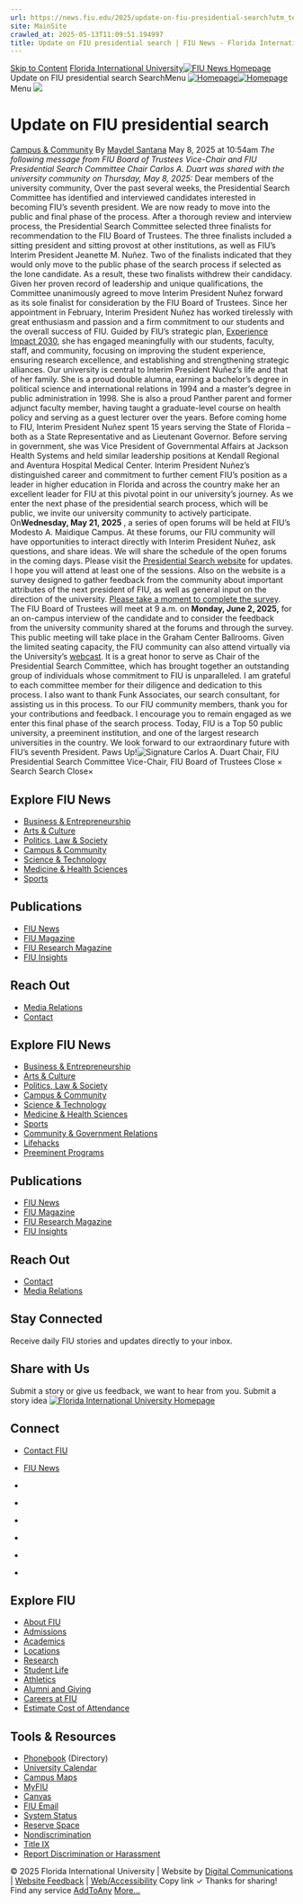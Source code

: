 ```yaml
---
url: https://news.fiu.edu/2025/update-on-fiu-presidential-search?utm_term=homepage
site: MainSite
crawled_at: 2025-05-13T11:09:51.194997
title: Update on FIU presidential search | FIU News - Florida International University
---
```


[Skip to Content](https://news.fiu.edu/2025/update-on-fiu-presidential-search?utm_term=homepage#main)
[Florida International University](https://www.fiu.edu/)[![FIU News Homepage](https://news.fiu.edu/_assets/images/fiu-news-logo.png)](https://news.fiu.edu/index)
Update on FIU presidential search
SearchMenu
[![Homepage](https://news.fiu.edu/_assets/images/fiu-news-logo.png)![Homepage](https://news.fiu.edu/_assets/images/fiu-news-logo-mobile.png)](https://news.fiu.edu/index)
Menu
![](https://res.cloudinary.com/digicomm/image/upload/t_full-banner-large/news-magazine/2025/_assets/seal-on-gold.jpg)
# Update on FIU presidential search
[Campus & Community](https://news.fiu.edu/campus-and-community/index)
By [Maydel Santana](https://news.fiu.edu/author/maydel-santana)
May 8, 2025 at 10:54am
[](https://www.addtoany.com/share#url=https%3A%2F%2Fnews.fiu.edu%2F2025%2Fupdate-on-fiu-presidential-search%3Futm_term%3Dhomepage&title=Update%20on%20FIU%20presidential%20search%20%7C%20FIU%20News%20-%20Florida%20International%20University)
_The following message from FIU Board of Trustees Vice-Chair and FIU Presidential Search Committee Chair Carlos A. Duart was shared with the university community on Thursday, May 8, 2025:_
Dear members of the university community, Over the past several weeks, the Presidential Search Committee has identified and interviewed candidates interested in becoming FIU’s seventh president. We are now ready to move into the public and final phase of the process. After a thorough review and interview process, the Presidential Search Committee selected three finalists for recommendation to the FIU Board of Trustees. The three finalists included a sitting president and sitting provost at other institutions, as well as FIU’s Interim President Jeanette M. Nuñez. Two of the finalists indicated that they would only move to the public phase of the search process if selected as the lone candidate. As a result, these two finalists withdrew their candidacy. Given her proven record of leadership and unique qualifications, the Committee unanimously agreed to move Interim President Nuñez forward as its sole finalist for consideration by the FIU Board of Trustees. Since her appointment in February, Interim President Nuñez has worked tirelessly with great enthusiasm and passion and a firm commitment to our students and the overall success of FIU. Guided by FIU’s strategic plan, [Experience Impact 2030](https://provost.fiu.edu/strategicplan/), she has engaged meaningfully with our students, faculty, staff, and community, focusing on improving the student experience, ensuring research excellence, and establishing and strengthening strategic alliances. Our university is central to Interim President Nuñez’s life and that of her family. She is a proud double alumna, earning a bachelor’s degree in political science and international relations in 1994 and a master’s degree in public administration in 1998. She is also a proud Panther parent and former adjunct faculty member, having taught a graduate-level course on health policy and serving as a guest lecturer over the years. Before coming home to FIU, Interim President Nuñez spent 15 years serving the State of Florida – both as a State Representative and as Lieutenant Governor. Before serving in government, she was Vice President of Governmental Affairs at Jackson Health Systems and held similar leadership positions at Kendall Regional and Aventura Hospital Medical Center. Interim President Nuñez’s distinguished career and commitment to further cement FIU’s position as a leader in higher education in Florida and across the country make her an excellent leader for FIU at this pivotal point in our university’s journey. As we enter the next phase of the presidential search process, which will be public, we invite our university community to actively participate. On**Wednesday, May 21, 2025** , a series of open forums will be held at FIU’s Modesto A. Maidique Campus. At these forums, our FIU community will have opportunities to interact directly with Interim President Nuñez, ask questions, and share ideas. We will share the schedule of the open forums in the coming days. Please visit the [Presidential Search website](https://trustees.fiu.edu/presidential-search/) for updates. I hope you will attend at least one of the sessions. Also on the website is a survey designed to gather feedback from the community about important attributes of the next president of FIU, as well as general input on the direction of the university. [Please take a moment to complete the survey](https://webforms.fiu.edu/view.php?id=5253976). The FIU Board of Trustees will meet at 9 a.m. on **Monday, June 2, 2025,** for an on-campus interview of the candidate and to consider the feedback from the university community shared at the forums and through the survey. This public meeting will take place in the Graham Center Ballrooms. Given the limited seating capacity, the FIU community can also attend virtually via the University’s [webcast](https://webcast.fiu.edu/). It is a great honor to serve as Chair of the Presidential Search Committee, which has brought together an outstanding group of individuals whose commitment to FIU is unparalleled. I am grateful to each committee member for their diligence and dedication to this process. I also want to thank Funk Associates, our search consultant, for assisting us in this process. To our FIU community members, thank you for your contributions and feedback. I encourage you to remain engaged as we enter this final phase of the search process. Today, FIU is a Top 50 public university, a preeminent institution, and one of the largest research universities in the country. We look forward to our extraordinary future with FIU’s seventh President. Paws Up!![Signature](https://news.fiu.edu/2025/_assets/signature.jpg) Carlos A. Duart Chair, FIU Presidential Search Committee Vice-Chair, FIU Board of Trustees
Close ×
Search
Search
Close×
## Explore FIU News
  * [Business & Entrepreneurship](https://news.fiu.edu/business-and-entrepreneurship/index)
  * [Arts & Culture](https://news.fiu.edu/arts-and-culture/index)
  * [Politics, Law & Society ](https://news.fiu.edu/politics-law-and-society/index)
  * [Campus & Community](https://news.fiu.edu/campus-and-community/index)
  * [Science & Technology](https://news.fiu.edu/science-and-technology/index)
  * [Medicine & Health Sciences](https://news.fiu.edu/medicine-and-health-sciences/index)
  * [Sports](https://news.fiu.edu/sports/index)


## Publications
  * [FIU News](https://news.fiu.edu/index)
  * [FIU Magazine](https://news.fiu.edu/magazine/index)
  * [FIU Research Magazine](https://news.fiu.edu/research-magazine/index)
  * [FIU Insights](https://news.fiu.edu/insights/)


## Reach Out
  * [Media Relations](https://news.fiu.edu/about/media-relations)
  * [Contact](https://news.fiu.edu/about/contact)


## Explore FIU News
  * [Business & Entrepreneurship](https://news.fiu.edu/business-and-entrepreneurship/index)
  * [Arts & Culture](https://news.fiu.edu/arts-and-culture/index)
  * [Politics, Law & Society](https://news.fiu.edu/politics-law-and-society/index)
  * [Campus & Community](https://news.fiu.edu/campus-and-community/index)
  * [Science & Technology](https://news.fiu.edu/science-and-technology/index)
  * [Medicine & Health Sciences](https://news.fiu.edu/medicine-and-health-sciences/index)
  * [Sports](https://news.fiu.edu/sports/index)
  * [Community & Government Relations](https://news.fiu.edu/community-and-government-relations/index)
  * [Lifehacks](https://news.fiu.edu/lifehacks/index)
  * [Preeminent Programs](https://news.fiu.edu/preeminent-programs/index)


## Publications
  * [FIU News](https://news.fiu.edu/index)
  * [FIU Magazine](https://news.fiu.edu/magazine/index)
  * [FIU Research Magazine](https://news.fiu.edu/research-magazine/index)
  * [FIU Insights](https://news.fiu.edu/insights/index.html)


## Reach Out
  * [Contact](https://news.fiu.edu/about/contact)
  * [Media Relations](https://news.fiu.edu/about/media-relations)


## Stay Connected
Receive daily FIU stories and updates directly to your inbox.
## Share with Us
Submit a story or give us feedback, we want to hear from you.
Submit a story idea
[ ![Florida International University Homepage](https://digicdn.fiu.edu/core/_assets/images/footer-logo.svg) ](https://www.fiu.edu/)
## Connect
  * [Contact FIU](https://www.fiu.edu/about/contact-us/index.html)
  * [FIU News](https://news.fiu.edu/)


  * [](https://www.instagram.com/fiuinstagram/)
  * [](https://www.linkedin.com/school/florida-international-university/)
  * [](https://www.facebook.com/floridainternational)
  * [](https://twitter.com/fiu)
  * [](https://www.youtube.com/user/FloridaInternational)
  * [](https://flickr.com/photos/fiu)


## Explore FIU
  * [About FIU](https://www.fiu.edu/about/index.html)
  * [Admissions](https://www.fiu.edu/admissions/index.html)
  * [Academics](https://www.fiu.edu/academics/index.html)
  * [Locations](https://www.fiu.edu/locations/index.html)
  * [Research](https://www.fiu.edu/research/index.html)
  * [Student Life](https://www.fiu.edu/student-life/index.html)
  * [Athletics](https://www.fiu.edu/athletics/index.html)
  * [Alumni and Giving](https://www.fiu.edu/alumni-and-giving/index.html)
  * [Careers at FIU](https://hr.fiu.edu/careers/)
  * [Estimate Cost of Attendance](https://onestop.fiu.edu/finances/estimate-your-costs/)


## Tools & Resources
  * [Phonebook](https://phonebook.fiu.edu) (Directory)
  * [University Calendar](https://calendar.fiu.edu/)
  * [Campus Maps](https://campusmaps.fiu.edu/)
  * [MyFIU](https://my.fiu.edu/)
  * [Canvas](https://canvas.fiu.edu)
  * [FIU Email](http://mail.fiu.edu/)
  * [System Status](https://fiu.service-now.com/sp?id=services_status)
  * [Reserve Space](https://centralreservations.fiu.edu/)
  * [Nondiscrimination](https://ace.fiu.edu/civil-rights/harassment-and-discrimination/)
  * [Title IX](https://ace.fiu.edu/title-ix/)
  * [Report Discrimination or Harassment](https://report.fiu.edu/)


© 2025 Florida International University  | Website by [Digital Communications](https://stratcomm.fiu.edu/digital-print/websites/) | [Website Feedback](https://webforms.fiu.edu/view.php?id=370774) | [Web/Accessibility](https://accessibility.fiu.edu/)
Copy link
✓
Thanks for sharing!
Find any service
[AddToAny](https://www.addtoany.com "Share Buttons")
[More…](https://news.fiu.edu/2025/update-on-fiu-presidential-search?utm_term=homepage#addtoany "Show all")
